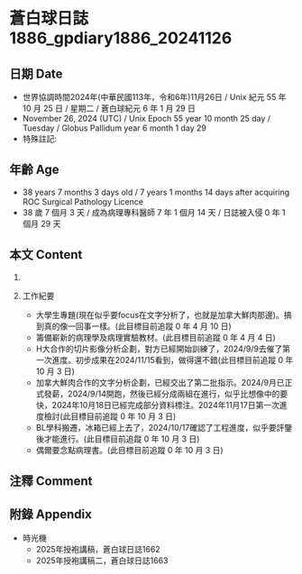 [_metadata_:encoding]: - "utf-8"
[_metadata_:language]: - "zh-Hant-TW"
[_metadata_:fileformat]: - "markdown"
[_metadata_:MIME_type]: - "text/plain"
[_metadata_:markdown_version]: - "commonmark version 0.30"
[_metadata_:markdown_spec]: - "https://spec.commonmark.org/0.30/"

# 蒼白球日誌1886_gpdiary1886_20241126 #

## 日期 Date ##

* 世界協調時間2024年(中華民國113年，令和6年)11月26日 / Unix 紀元 55 年 10 月 25 日 / 星期二 / 蒼白球紀元 6 年 1 月 29 日
* November 26, 2024 (UTC) / Unix Epoch 55 year 10 month 25 day / Tuesday / Globus Pallidum year 6 month 1 day 29
* 特殊註記:

## 年齡 Age ##

* 38 years 7 months 3 days old / 7 years 1 months 14 days after acquiring ROC Surgical Pathology Licence
* 38 歲 7 個月 3 天 / 成為病理專科醫師 7 年 1 個月 14 天 / 日誌被入侵 0 年 1 個月 29 天

## 本文 Content ##

1. 

2. 工作紀要

    - 大學生專題(現在似乎要focus在文字分析了，也就是加拿大鮮肉那邊)。搞到真的像一回事一樣。(此目標目前追蹤 0 年 4 月 10 日)
    - 籌備嶄新的病理學及病理實驗教材。(此目標目前追蹤 0 年 4 月 4 日)
    - H大合作的切片影像分析企劃，對方已經開始訓練了，2024/9/9去催了第一次進度。初步成果在2024/11/15看到，做得還不錯(此目標目前追蹤 0 年 10 月 3 日)
    - 加拿大鮮肉合作的文字分析企劃，已經交出了第二批指示。2024/9月已正式發薪，2024/9/14開跑，然後已經分成兩組在進行，似乎比想像中的要快，2024年10月18日已經完成部分資料標注。2024年11月17日第一次進度檢討(此目標目前追蹤 0 年 10 月 3 日)
    - BL學科搬遷，冰箱已經上去了，2024/10/17確認了工程進度，似乎要評鑒後才能進行。(此目標目前追蹤 0 年 10 月 3 日)
    - 偶爾要念點病理書。(此目標目前追蹤 0 年 10 月 3 日)

## 注釋 Comment ##


## 附錄 Appendix ##

* 時光機
    - 2025年授袍講稿，蒼白球日誌1662
    - 2025年授袍講稿二，蒼白球日誌1663
